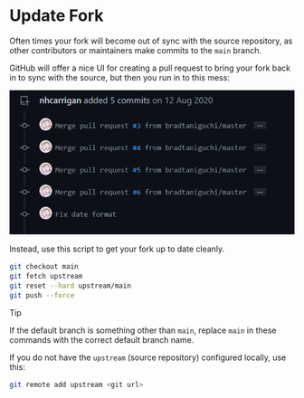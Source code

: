 # Update Fork

Often times your fork will become out of sync with the source repository, as other contributors or maintainers make commits to the `main` branch.

GitHub will offer a nice UI for creating a pull request to bring your fork back in to sync with the source, but then you run in to this mess:

![Merge Hell!](../img/merge-hell.png)

Instead, use this script to get your fork up to date cleanly.

```bash
git checkout main
git fetch upstream
git reset --hard upstream/main
git push --force
```

> [!TIP]
> If the default branch is something other than `main`, replace `main` in these commands with the correct default branch name.

If you do not have the `upstream` (source repository) configured locally, use this:

```bash
git remote add upstream <git url>
```
